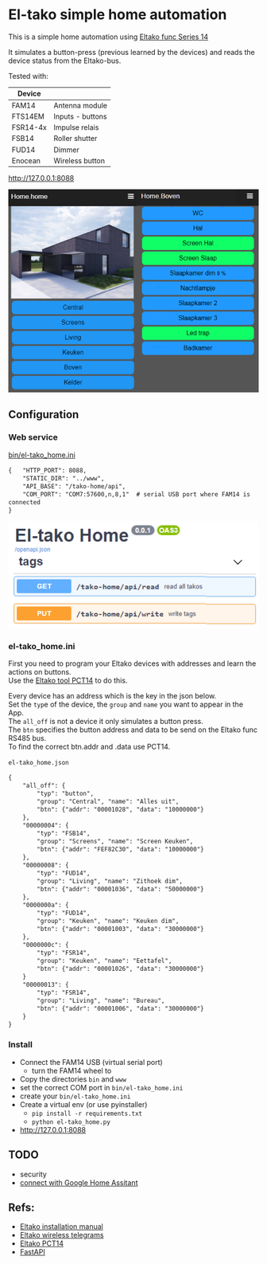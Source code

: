 # El-tako simple home automation

This is a simple home automation using [Eltako func Series 14](https://www.eltako.com/en/product-category/professional-smart-home-en/series-14-rs485-bus-rail-mounted-devices-for-the-centralised-wireless-building-installation/)

It simulates a button-press (previous learned by the devices) 
and reads the device status from the Eltako-bus.

Tested with:

| Device   |                  |
| -------- | ---------------- |
| FAM14    | Antenna module   |
| FTS14EM  | Inputs - buttons |
| FSR14-4x | Impulse relais   |
| FSB14    | Roller shutter   |
| FUD14    | Dimmer           |
| Enocean  | Wireless button  |


http://127.0.0.1:8088

![img/el-tako_home.png](img/el-tako_home.png)

## Configuration

### Web service
[bin/el-tako_home.ini](bin/el-tako_home.ini)
```
{   "HTTP_PORT": 8088,
    "STATIC_DIR": "../www",
    "API_BASE": "/tako-home/api",
    "COM_PORT": "COM7:57600,n,8,1"  # serial USB port where FAM14 is connected
}
```
![img/el-tako_api.png](img/el-tako_api.png)

### el-tako_home.ini

First you need to program your Eltako devices with addresses and learn the actions on buttons.  
Use the [Eltako tool PCT14](https://www.eltako.com/en/software/software-gfvs-pct14.html) to do this.

Every device has an address which is the key in the json below.  
Set the `typ`e of the device, the `group` and `name` you want to appear in the App.  
The `all_off` is not a device it only simulates a button press.  
The `btn` specifies the button address and data to be send on the Eltako func RS485 bus.  
To find the correct btn.addr and .data use PCT14.

`el-tako_home.json`
```
{
    "all_off": {
        "typ": "button", 
        "group": "Central", "name": "Alles uit",
        "btn": {"addr": "00001028", "data": "10000000"}
    },
    "00000004": {
        "typ": "FSB14", 
        "group": "Screens", "name": "Screen Keuken",
        "btn": {"addr": "FEF82C30", "data": "10000000"}
    },
    "00000008": {
        "typ": "FUD14", 
        "group": "Living", "name": "Zithoek dim",
        "btn": {"addr": "00001036", "data": "50000000"}
    },
    "0000000a": {
        "typ": "FUD14",
        "group": "Keuken", "name": "Keuken dim",
        "btn": {"addr": "00001003", "data": "30000000"}
    },
    "0000000c": {
        "typ": "FSR14",
        "group": "Keuken", "name": "Eettafel",
        "btn": {"addr": "00001026", "data": "30000000"}
    }
    "00000013": {
        "typ": "FSR14", 
        "group": "Living", "name": "Bureau",
        "btn": {"addr": "00001006", "data": "30000000"}
    }
}
```
### Install
- Connect the FAM14 USB (virtual serial port)
    - turn the FAM14 wheel to 
- Copy the directories `bin` and `www`
- set the correct COM port in `bin/el-tako_home.ini`
- create your `bin/el-tako_home.ini`
- Create a virtual env (or use pyinstaller)
    - `pip install -r requirements.txt`
    - `python el-tako_home.py`
- http://127.0.0.1:8088


## TODO
- security
- [connect with Google Home Assitant](https://developers.google.com/assistant/smarthome/overview#how_to_build)

## Refs:

- [Eltako installation manual](https://www.eltako.com/en/the-home-of-innovation/1-series-14-rs485-bus-rail-mounted-devices-for-the-centralised-wireless-building-installation.html)
- [Eltako wireless telegrams](https://www.eltako.com/en/the-home-of-innovation/t-technical-data-of-the-wireless-actuators-teach-in-list-operating-distances-and-contents-of-eltako-wireless-telegrams.html)
- [Eltako PCT14](https://www.eltako.com/en/software/software-gfvs-pct14.html)
- [FastAPI](https://fastapi.tiangolo.com/)